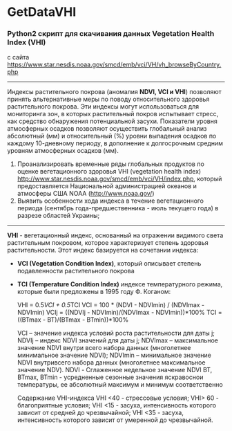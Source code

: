 # GetDataVHI
### Python2 скрипт для скачивания данных Vegetation Health Index (VHI) 
с сайта 
https://www.star.nesdis.noaa.gov/smcd/emb/vci/VH/vh_browseByCountry.php

----

Индексы растительного покрова (аномалия **NDVI, VCI и VHI**) позволяют принять альтернативные меры по поводу относительного 
здоровья растительного покрова. Эти индексы могут использоваться для мониторинга зон,
в которых растительный покров испытывает стресс, как средство обнаружения потенциальной засухи.
Показатели уровня атмосферных осадков позволяют осуществить глобальный анализ абсолютный (мм)
и относительный (%) уровни выпадения осадков по каждому 10-дневному периоду, в дополнение к 
долгосрочным средним уровням атмосферных осадков (мм).


1) Проанализировать временные ряды глобальных продуктов по оценке вегетационного здоровья VHI (vegetation health index)
http://www.star.nesdis.noaa.gov/smcd/emb/vci/VH/index.php,
 который предоставляется Национальной администрацией океанов и атмосферы США NOAA (http://www.noaa.gov/)
2) Выявить особенности хода индекса в течение вегетационного периода (сентябрь года-предшественника - июль текущего года) в разрезе областей Украины;

---

**VHI** - вегетационный индекс, основанный на отражении видимого света растительным покровом, 
которое характеризует степень здоровья растительности. 
Этот индекс базируется на сочетании индекса:
 * **VCI (Vegetation Condition Index)**, который описывает степень подавленности растительного покрова
 * **TCI (Temperature Condition Index)** индексе температурного режима, которые были предложены в 1995 году Ф. Коганом:

    
    VHI = 0.5*VCI + 0.5*TCI
    VCI = 100 * (NDVI - NDVImin) / (NDVImax - NDVImin)
    VCIj = ((NDVIj - NDVImin)/(NDVImax - NDVImin))*100%
    TCI = ((BTmax - BT)/(BTmax - BTmin))*100%

    VCI – значение индекса условий роста растительности для даты j;
    NDVIj – индекс NDVI значений для даты j;
    NDVImax – максимальное значение NDVI внутри всего набора данных (многолетнее минимальное значение NDVI);
    NDVImin – минимальное значение NDVI внутривсего набора данных (многолетнее максимальное значение NDV). 
    NDVI - Сглаженное недельное значение NDVI
    BT, BTmax, BTmin - усредненные сезонные значения яскравоснои температуры, ее абсолютный максимум и минимум соответственно
    
 
    Содержание VHI-индекса
    VHI <40 - стрессовые условия;
    VHI> 60 - благоприятные условия;
    VHI <15 - засуха, интенсивность которого зависит от средней до чрезвычайной;
    VHI <35 - засуха, интенсивность которого зависит от умеренной до чрезвычайной.

